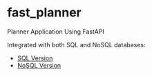 # fast_planner
Planner Application Using FastAPI


Integrated with both SQL and NoSQL databases:
* [SQL Version](https://github.com/EverLookNeverSee/fast_planner/tree/planner_sql)
* [NoSQL Version](https://github.com/EverLookNeverSee/fast_planner)
